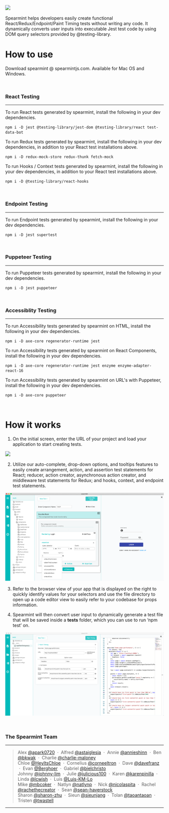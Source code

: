 ![](https://lh5.googleusercontent.com/5Gr2dZXHJdmIiASsPw9put-6mR20e4g1gOk-af4krREaJ7NqkZnqXLD5QgiotfNHYhGRh387HSqdhjRwxdwOvQzg9ChhfIrZz0FdxVu6gktBtG-sy1MX6Xq36Gmrzu_6G_K7LDQZ)

Spearmint helps developers easily create functional React/Redux/Endpoint/Paint Timing tests without writing any code. It dynamically converts user inputs into executable Jest test code by using DOM query selectors provided by @testing-library.

# How to use

Download spearmint @ spearmintjs.com. Available for Mac OS and Windows.

<br>

### React Testing
<hr>
To run React tests generated by spearmint, install the following in your dev dependencies.

    npm i -D jest @testing-library/jest-dom @testing-library/react test-data-bot

To run Redux tests generated by spearmint, install the following in your dev dependencies, in addition to your React test installations above.

    npm i -D redux-mock-store redux-thunk fetch-mock

To run Hooks / Context tests generated by spearmint, install the following in your dev dependencies, in addition to your React test installations above.

    npm i -D @testing-library/react-hooks

<br>

### Endpoint Testing
<hr>
To run Endpoint tests generated by spearmint, install the following in your dev dependencies.

    npm i -D jest supertest

<br>

### Puppeteer Testing
<hr>
To run Puppeteer tests generated by spearmint, install the following in your dev dependencies.

    npm i -D jest puppeteer


<br>

### Accessiblity Testing
<hr>

To run Accessibility tests generated by spearmint on HTML, install the following in your dev dependencies.

    npm i -D axe-core regenerator-runtime jest

To run Accessibility tests generated by spearmint on React Components, install the following in your dev dependencies.

    npm i -D axe-core regenerator-runtime jest enzyme enzyme-adapter-react-16

To run Accessibility tests generated by spearmint on URL's with Puppeteer, install the following in your dev dependencies.

    npm i -D axe-core puppeteer


<br>

# How it works

1.  On the initial screen, enter the URL of your project and load your application to start creating tests.

![](https://lh4.googleusercontent.com/CAFpoefRUUxgNosudQuc7gabSReFiI_puZ_WTjrzUSzB6pgOUdQ1babF2mxJql2lC8TQ-jjVLOgG5Qka8SUfF2fi-u2H9xSP7rZ_0Udpj-ISFPAY028UYKIUZcgOApnipVZwE7xh)

2.  Utilize our auto-complete, drop-down options, and tooltips features to easily create arrangement, action, and assertion test statements for React; reducer, action creator, asynchronous action creator, and middleware test statements for Redux; and hooks, context, and endpoint test statements.

![](/public/newReact.png?raw=true)

3.  Refer to the browser view of your app that is displayed on the right to quickly identify values for your selectors and use the file directory to open up a code editor view to easily refer to your codebase for props information.

4.  Spearmint will then convert user input to dynamically generate a test file that will be saved inside a **tests** folder, which you can use to run ‘npm test’ on.

![](/public/testfile.png?raw=true)

<br>

### The Spearmint Team
<hr>

> Alex [@apark0720](https://github.com/apark0720) &nbsp;&middot;&nbsp;
> Alfred  [@astaiglesia](https://github.com/astaiglesia) &nbsp;&middot;&nbsp;
> Annie  [@annieshinn](https://github.com/annieshinn) &nbsp;&middot;&nbsp;
> Ben [@bkwak](https://github.com/bkwak) &nbsp;&middot;&nbsp;
> Charlie [@charlie-maloney](https://github.com/charlie-maloney) <br />
> Chloe [@HeyItsChloe](https://github.com/HeyItsChloe) &nbsp;&middot;&nbsp;
> Cornelius [@corneeltron](https://github.com/corneeltron)  &nbsp;&middot;&nbsp;
> Dave [@davefranz](https://github.com/davefranz) &nbsp;&middot;&nbsp;
> Evan [@Berghoer](https://github.com/Berghoer) &nbsp;&middot;&nbsp;
> Gabriel  [@bielchristo](https://github.com/bielchristo) <br />
> Johnny [@johnny-lim](https://github.com/johnny-lim) &nbsp;&middot;&nbsp;
> Julie [@julicious100](https://github.com/julicious100) &nbsp;&middot;&nbsp;
> Karen [@karenpinilla](https://github.com/karenpinilla) &nbsp;&middot;&nbsp;
> Linda [@lcwish](https://github.com/lcwish) &nbsp;&middot;&nbsp;
> Luis [@Luis-KM-Lo](https://github.com/Luis-KM-Lo) <br />
> Mike [@mbcoker](https://github.com/mbcoker) &nbsp;&middot;&nbsp;
> Natlyn [@natlynp](https://github.com/natlynp) &nbsp;&middot;&nbsp;
> Nick [@nicolaspita](https://github.com/nicolaspita) &nbsp;&middot;&nbsp;
> Rachel [@rachethecreator](https://github.com/rachethecreator) &nbsp;&middot;&nbsp;
> Sean [@sean-haverstock](https://github.com/Sean-Haverstock) <br />
> Sharon [@sharon-zhu](https://github.com/sharon-zhu) &nbsp;&middot;&nbsp;
> Sieun [@sieunjang](https://github.com/sieunjang) &nbsp;&middot;&nbsp;
> Tolan [@taoantaoan](https://github.com/taoantaoan) &nbsp;&middot;&nbsp;
> Tristen [@twastell](https://github.com/twastell) <br />
<hr>